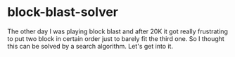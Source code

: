 # block-blast-solver
The other day I was playing block blast and after 20K it got really frustrating to put two block in certain order just to barely fit the third one. So I thought this can be solved by a search algorithm. Let's get into it. 
